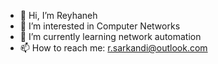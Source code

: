 - 👋 Hi, I’m Reyhaneh
- 👀 I’m interested in Computer Networks 
- 🌱 I’m currently learning network automation
- 📫 How to reach me: r.sarkandi@outlook.com

<!---
Reyhaneh92004/Reyhaneh92004 is a ✨ special ✨ repository because its `README.md` (this file) appears on your GitHub profile.
You can click the Preview link to take a look at your changes.
--->

